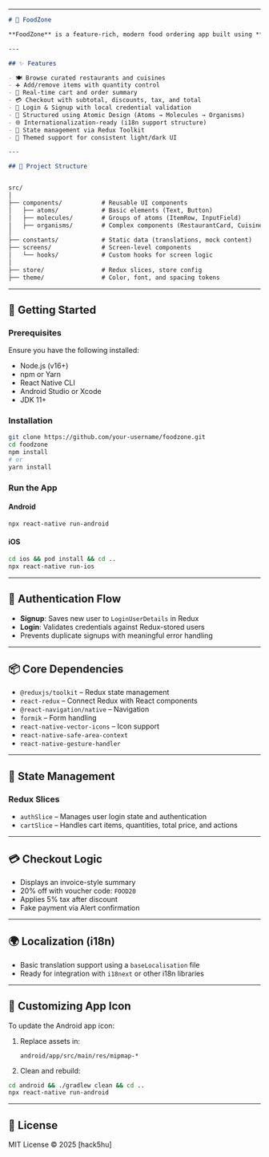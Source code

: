 
---

```markdown
# 🍔 FoodZone

**FoodZone** is a feature-rich, modern food ordering app built using **React Native**. It follows the **Atomic Design** architecture and leverages **Redux Toolkit** for scalable state management. With smooth UI components, cart functionality, mock data, and local authentication, FoodZone offers a realistic food delivery app experience.

---

## ✨ Features

- 🍽️ Browse curated restaurants and cuisines
- ➕ Add/remove items with quantity control
- 🛒 Real-time cart and order summary
- 💳 Checkout with subtotal, discounts, tax, and total
- 🔐 Login & Signup with local credential validation
- 🧱 Structured using Atomic Design (Atoms → Molecules → Organisms)
- 🌐 Internationalization-ready (i18n support structure)
- 💾 State management via Redux Toolkit
- 💅 Themed support for consistent light/dark UI

---

## 📁 Project Structure


src/
│
├── components/           # Reusable UI components
│   ├── atoms/            # Basic elements (Text, Button)
│   ├── molecules/        # Groups of atoms (ItemRow, InputField)
│   ├── organisms/        # Complex components (RestaurantCard, CuisineBlock)
│
├── constants/            # Static data (translations, mock content)
├── screens/              # Screen-level components
│   └── hooks/            # Custom hooks for screen logic
│
├── store/                # Redux slices, store config
├── theme/                # Color, font, and spacing tokens

````

---

## 🚀 Getting Started

### Prerequisites

Ensure you have the following installed:

- Node.js (v16+)
- npm or Yarn
- React Native CLI
- Android Studio or Xcode
- JDK 11+

### Installation

```bash
git clone https://github.com/your-username/foodzone.git
cd foodzone
npm install
# or
yarn install
````

### Run the App

#### Android

```bash
npx react-native run-android
```

#### iOS

```bash
cd ios && pod install && cd ..
npx react-native run-ios
```

---

## 🔐 Authentication Flow

* **Signup**: Saves new user to `LoginUserDetails` in Redux
* **Login**: Validates credentials against Redux-stored users
* Prevents duplicate signups with meaningful error handling

---

## 📦 Core Dependencies

* `@reduxjs/toolkit` – Redux state management
* `react-redux` – Connect Redux with React components
* `@react-navigation/native` – Navigation
* `formik` – Form handling
* `react-native-vector-icons` – Icon support
* `react-native-safe-area-context`
* `react-native-gesture-handler`

---

## 🧠 State Management

### Redux Slices

* `authSlice` – Manages user login state and authentication
* `cartSlice` – Handles cart items, quantities, total price, and actions

---

## 💳 Checkout Logic

* Displays an invoice-style summary
* 20% off with voucher code: `FOOD20`
* Applies 5% tax after discount
* Fake payment via Alert confirmation

---

## 🌍 Localization (i18n)

* Basic translation support using a `baseLocalisation` file
* Ready for integration with `i18next` or other i18n libraries

---

## 🎨 Customizing App Icon

To update the Android app icon:

1. Replace assets in:

   ```
   android/app/src/main/res/mipmap-*
   ```
2. Clean and rebuild:

```bash
cd android && ./gradlew clean && cd ..
npx react-native run-android
```

---

## 📄 License

MIT License © 2025 \[hack5hu]
